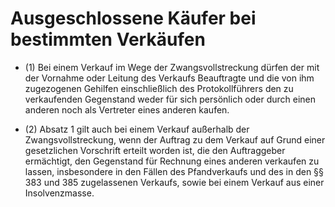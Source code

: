 # Ausgeschlossene Käufer bei bestimmten Verkäufen

- (1) Bei einem Verkauf im Wege der Zwangsvollstreckung dürfen der mit der Vornahme oder Leitung des Verkaufs Beauftragte und die von ihm zugezogenen Gehilfen einschließlich des Protokollführers den zu verkaufenden Gegenstand weder für sich persönlich oder durch einen anderen noch als Vertreter eines anderen kaufen.

- (2) Absatz 1 gilt auch bei einem Verkauf außerhalb der Zwangsvollstreckung, wenn der Auftrag zu dem Verkauf auf Grund einer gesetzlichen Vorschrift erteilt worden ist, die den Auftraggeber ermächtigt, den Gegenstand für Rechnung eines anderen verkaufen zu lassen, insbesondere in den Fällen des Pfandverkaufs und des in den §§ 383 und 385 zugelassenen Verkaufs, sowie bei einem Verkauf aus einer Insolvenzmasse.

